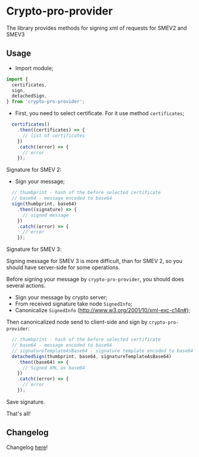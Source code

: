 # Crypto-pro-provider
The library provides methods for signing xml of requests for SMEV2 and SMEV3

## Usage

- Import module;

``` javascript
import {
  certificates,
  sign,
  detachedSign,
} from 'crypto-pro-provider';
```

- First, you need to select certificate. For it use method `certificates`;

``` javascript
  certificates()
    .then((certificates) => {
      // list of certificates
    })
    .catch((error) => {
      // error
    });
```

Signature for SMEV 2:

- Sign your message;

``` javascript
  // thumbprint - hash of the before selected certificate
  // base64 - message encoded to base64
  sign(thumbprint, base64)
    .then((signature) => {
      // signed message
    })
    .catch((error) => {
      // error
    });
```

Signature for SMEV 3:

Signing message for SMEV 3 is more difficult, than for SMEV 2, so you should have server-side for some operations.

Before signing your message by `crypto-pro-provider`, you should does several actions.

- Sign your message by crypto server;
- From received signature take node `SignedInfo`;
- Canonicalize `SignedInfo` (http://www.w3.org/2001/10/xml-exc-c14n#);

Then canonicalized node send to client-side and sign by `crypto-pro-provider`:

``` javascript
  // thumbprint - hash of the before selected certificate
  // base64 - message encoded to base64
  // signatureTemplateAsBase64 - signature template encoded to base64
  detachedSign(thumbprint, base64, signatureTemplateAsBase64)
    .then((base64) => {
      // Signed XML as base64
    })
    .catch((error) => {
      // error
    });
```

Save signature.

That's all!

## Changelog

Changelog [here](https://github.com/VMashanov/crypto-pro-provider/blob/master/CHANGELOG.md)!
